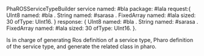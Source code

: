 PhaROSServiceTypeBuilder service named: #bla package: #lala request:{
		UInt8 named: #bla .
		String named: #sarasa .
		FixedArray named: #lala sized: 30 ofType: UInt16.
	} response: { 
		UInt8 named: #bla .
		String named: #sarasa .
		FixedArray named: #lala sized: 30 ofType: UInt16.
	}.
	
Is in charge of generating Ros definition of a service type, Pharo definition of the service type, and generate the related class in pharo. 
